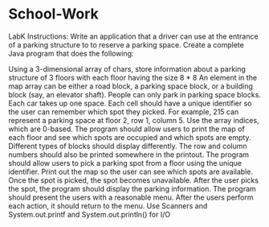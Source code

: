 # School-Work

LabK Instructions: 
Write an application that a driver can use at the entrance of a parking structure to to reserve a parking space. Create a complete Java program that does the following:

Using a 3-dimensional array of chars, store information about a parking structure of 3 floors with each floor having the size 8 * 8
An element in the map array can be either a road block, a parking space block, or a building block (say, an elevator shaft). People can only park in parking space blocks. Each car takes up one space.
Each cell should have a unique identifier so the user can remember which spot they picked. For example, 215 can represent a parking space at floor 2, row 1, column 5.  Use the array indices, which are 0-based.
The program should allow users to print the map of each floor and see which spots are occupied and which spots are empty. Different types of blocks should display differently. The row and column numbers should also be printed somewhere in the printout.
The program should allow users to pick a parking spot from a floor using the unique identifier. Print out the map so the user can see which spots are available. Once the spot is picked, the spot becomes unavailable. 
After the user picks the spot, the program should display the parking information.
The program should present the users with a reasonable menu. After the users perform each action, it should return to the menu.
Use Scanners and System.out.printf and System.out.println() for I/O
